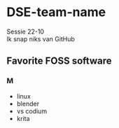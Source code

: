 # DSE-team-name
Sessie 22-10<br/>
Ik snap niks van GitHub

## Favorite FOSS software
### M
- linux
- blender
- vs codium
- krita

